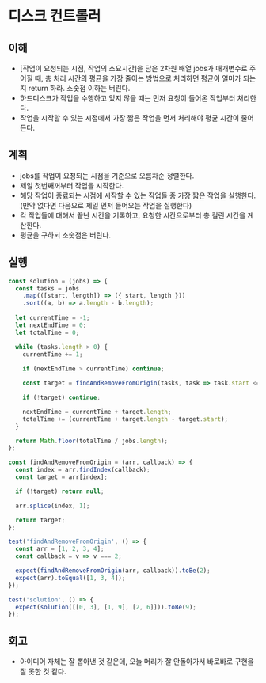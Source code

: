 # 디스크 컨트롤러

## 이해

- [작업이 요청되는 시점, 작업의 소요시간]을 담은 2차원 배열 jobs가 매개변수로 주어질 때, 총 처리 시간의 평균을 가장 줄이는 방법으로 처리하면 평균이 얼마가 되는지 return 하라. 소숫점 이하는 버린다.
- 하드디스크가 작업을 수행하고 있지 않을 때는 먼저 요청이 들어온 작업부터 처리한다.
- 작업을 시작할 수 있는 시점에서 가장 짧은 작업을 먼저 처리해야 평균 시간이 줄어든다.

## 계획

- jobs를 작업이 요청되는 시점을 기준으로 오름차순 정렬한다.
- 제일 첫번째꺼부터 작업을 시작한다.
- 해당 작업이 종료되는 시점에 시작할 수 있는 작업들 중 가장 짧은 작업을 실행한다. (만약 없다면 다음으로 제일 먼저 들어오는 작업을 실행한다)
- 각 작업들에 대해서 끝난 시간을 기록하고, 요청한 시간으로부터 총 걸린 시간을 계산한다.
- 평균을 구하되 소숫점은 버린다.

## 실행

```js
const solution = (jobs) => {
  const tasks = jobs
    .map(([start, length]) => ({ start, length }))
    .sort((a, b) => a.length - b.length);
  
  let currentTime = -1;
  let nextEndTime = 0;
  let totalTime = 0;

  while (tasks.length > 0) {
    currentTime += 1;
    
    if (nextEndTime > currentTime) continue;

    const target = findAndRemoveFromOrigin(tasks, task => task.start <= currentTime);

    if (!target) continue;  

    nextEndTime = currentTime + target.length;
    totalTime += (currentTime + target.length - target.start);
  }

  return Math.floor(totalTime / jobs.length);
};

const findAndRemoveFromOrigin = (arr, callback) => {
  const index = arr.findIndex(callback);
  const target = arr[index];

  if (!target) return null;

  arr.splice(index, 1);

  return target;
};

test('findAndRemoveFromOrigin', () => {
  const arr = [1, 2, 3, 4];
  const callback = v => v === 2;

  expect(findAndRemoveFromOrigin(arr, callback)).toBe(2);
  expect(arr).toEqual([1, 3, 4]);
});

test('solution', () => {
  expect(solution([[0, 3], [1, 9], [2, 6]])).toBe(9);
});
```

## 회고

- 아이디어 자체는 잘 뽑아낸 것 같은데, 오늘 머리가 잘 안돌아가서 바로바로 구현을 잘 못한 것 같다.
